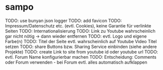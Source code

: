 # sampo

TODO: use bunyan json logger
TODO: add favicon
TODO: Impressum/Datenschutz etc. (evtl. Cookies), keine Garantie für verlinkte Seiten
TODO: Internationalisierung
TODO: Link zu Youtube wahrscheinlich gar nicht nötig -> dann wieder entfernen
TODO: evtl. Logo und eigene Farbe(n)
TODO: Titel der Seite evtl. wahrscheinlich auf Youtube Video Titel setzen
TODO: share Buttons bzw. Sharing Service einbinden (siehe andere Projekte)
TODO: create Link to site from youtube id oder youtube url
TODO: evtl. Forum Name konfigurierbar machen
TODO: Entscheidung: Comments oder Forum verwenden - bei Forum evtl. alles automatisch
aufklappen



